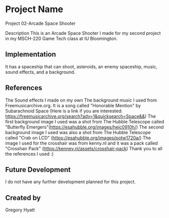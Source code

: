 # Project Name
Project 02-Arcade Space Shooter

Description
This is an Arcade Space Shooter I made for my second project in my MSCH-220 Game Tech class at IU Bloomington. 

## Implementation
It has a spaceship that can shoot, asteroids, an enemy spaceship, music, sound effects, and a background.

## References
The Sound effects I made on my own
The background music I used from Freemusicarchive.org. It is a song called "Honorable Mention" by Subarachnoid Space (Here is a link if you are interested: https://freemusicarchive.org/search?adv=1&quicksearch=Space&&)
The first background image I used was a shot from The Hubble Telescope called "Butterfly Emergers"(https://esahubble.org/images/heic0910h/)
The second background image I used was also a shot from The Hubble Telescope called "Crab on LCD" (https://esahubble.org/images/potw1720a/) 
The image I used for the crosshair was from kenny.nl and it was a pack called "Crosshair Pack" (https://kenney.nl/assets/crosshair-pack)
Thank you to all the references I used :)

## Future Development
I do not have any further development planned for this project.

## Created by
Gregory Hyatt
